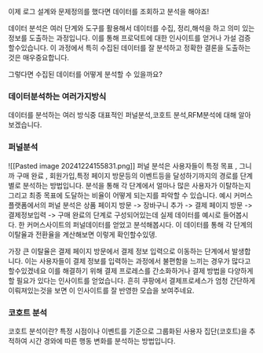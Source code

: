 
이제 로그 설계와 문제정의를 했다면 데이터를 조회하고 분석을 해야죠!

데이터 분석은 여러 단계와 도구를 활용해서 데이터를 수집, 정리,해석을 하고 의미 있는 정보를 도출하는 과정입니다.
이를 통해 프로덕트에 대한 인사이트를 얻거나 가설 검증할수있습니다.
이 과정에서 특히 수집된 데이터를 잘 분석하고 정확한 결론을 도출하는 것은 매우중요합니다.

그렇다면 수집된 데이터를 어떻게 분석할 수 있을까요?

### 데이터분석하는 여러가지방식
데이터를 분석하는 여러 방식중 대표적인 퍼널분석,코호트 분석,RFM분석에 대해 알아보겠습니다.

### 퍼널분석
![[Pasted image 20241224155831.png]]
퍼널 분석은 사용자들이 특정 목표 , 그니까 구매 완료 , 회원가입,특정 페이지 방문등의 이벤트등을 달성하기까지의 경로를 단계별로 분석하는 방법입니다.
분석을 통해 각 단계에서 얼마나 많은 사용자가 이탈하는지 그리고 최종 목표에 도달하는 비율이 어떻게 되는지를 파악할 수 있습니다.
예시
커머스 플랫폼에서의 퍼널 분석은 상품 페이지 방문 -> 장바구니 추가 -> 결제 페이지 방문 -> 결제정보입력 -> 구매 완료의 단계로 구성되어있는데 
실제 데이터를 예시로 들어봅시다. 
한 커머스사이트의 퍼널데이터를 얻었고 분석해봅시다.
이 데이터를 통해 각 단계의 이탈율과 전환율을 계산해보면 이렇게 확인할수있뎅.

가장 큰 이탈율은 결제 페이지 방문에서 결제 정보 입력으로 이동하는 단계에서 발생합니다.
이는 사용자들이 결제 정보를 입력하는 과정에서 불편함을 느끼는 경우가 많다고 할수있겠네요
이를 해결하기 위해 결제 프로레스를 간소화하거나 결제 방법을 다양하게 할 필요가 있다는 인사이트를 얻었습니다. 흔히 쿠팡에서 결제프로세스가 엄청 간단하게 이뤄져있는것을 보면 이 인사이트를 잘 반영한 모습을 보여주네요.

### 코호트 분석
코호트 분석이란? 특정 시점이나 이벤트를 기준으로 그룹화된 사용자 집단(코호트)을 추적하여 시간 경와에 따른 행동 변화를 분석하는 방법입니다. 